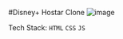 #Disney+ Hostar Clone 
![image](https://github.com/Ashutosh0120/HostarClone/assets/24804042/6e96f815-6537-4d5d-8433-30d77af04737)

Tech Stack: ```HTML``` ```CSS``` ```JS```
